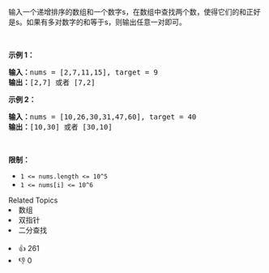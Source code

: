 <p>输入一个递增排序的数组和一个数字s，在数组中查找两个数，使得它们的和正好是s。如果有多对数字的和等于s，则输出任意一对即可。</p>

<p>&nbsp;</p>

<p><strong>示例 1：</strong></p>

<pre><strong>输入：</strong>nums = [2,7,11,15], target = 9
<strong>输出：</strong>[2,7] 或者 [7,2]
</pre>

<p><strong>示例 2：</strong></p>

<pre><strong>输入：</strong>nums = [10,26,30,31,47,60], target = 40
<strong>输出：</strong>[10,30] 或者 [30,10]
</pre>

<p>&nbsp;</p>

<p><strong>限制：</strong></p>

<ul> 
 <li><code>1 &lt;= nums.length &lt;= 10^5</code></li> 
 <li><code>1 &lt;= nums[i]&nbsp;&lt;= 10^6</code></li> 
</ul>

<div><div>Related Topics</div><div><li>数组</li><li>双指针</li><li>二分查找</li></div></div><br><div><li>👍 261</li><li>👎 0</li></div>